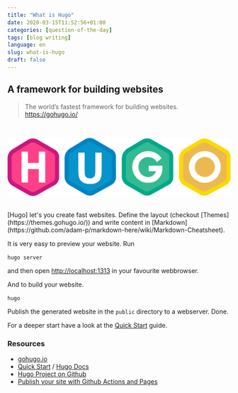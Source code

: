 ```yaml
---
title: "What is Hugo"
date: 2020-03-15T11:52:56+01:00
categories: [question-of-the-day]
tags: [blog writing]
language: en
slug: what-is-hugo
draft: false
---
```


## A framework for building websites

> The world’s fastest framework for building websites.
> https://gohugo.io/

<br>

![Hugo Logo](https://raw.githubusercontent.com/gohugoio/gohugoioTheme/master/static/images/hugo-logo-wide.svg?sanitize=true)

<br>
[Hugo] let's you create fast websites. Define the layout (checkout [Themes](https://themes.gohugo.io/)) and write content in [Markdown](https://github.com/adam-p/markdown-here/wiki/Markdown-Cheatsheet).

It is very easy to preview your website. Run

    hugo server

and then open [http://localhost:1313](http://localhost:1313) in your favourite webbrowser.

And to build your website.

    hugo

Publish the generated website in the `public` directory to a webserver. Done.

For a deeper start have a look at the [Quick Start] guide.

### Resources

- [gohugo.io](https://gohugo.io/)
- [Quick Start] / [Hugo Docs](https://gohugo.io/documentation/)
- [Hugo Project on Github](https://github.com/gohugoio/hugo)
- [Publish your site with Github Actions and Pages](https://github.com/peaceiris/actions-hugo)


[Quick Start]: https://gohugo.io/getting-started/quick-start/
[Hugo]: https://gohugo.io/